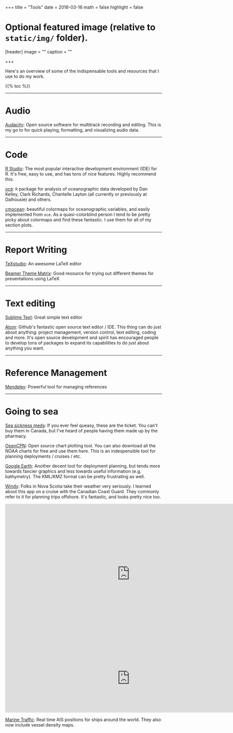 +++
title = "Tools"
date = 2018-03-16
math = false
highlight = false

# Optional featured image (relative to `static/img/` folder).
[header]
image = ""
caption = ""

+++

Here's an overview of some of the indispensable tools and resources that I use to do my work.

{{% toc %}}

***

# Audio

[Audacity](http://www.audacityteam.org/): Open source software for multitrack recording and editing. This is my go to for quick playing, formatting, and visualizing audio data.

***

# Code

[R Studio](https://www.rstudio.com/): The most popular interactive development environment (IDE) for R. It's free, easy to use, and has tons of nice features. Highly recommend this.

[oce](https://cran.r-project.org/web/packages/oce/oce.pdf): `R` package for analysis of oceanographic data developed by Dan Kelley, Clark Richards, Chantelle Layton (all currently or previously at Dalhousie) and others.

[cmocean](http://matplotlib.org/cmocean/): beautiful colormaps for oceanographic variables, and easily implemented from `oce`. As a quasi-colorblind person I tend to be pretty picky about colormaps and find these fantastic. I use them for all of my section plots.

***

# Report Writing  

[TeXstudio](http://www.texstudio.org/): An awesome LaTeX editor

[Beamer Theme Matrix](https://hartwork.org/beamer-theme-matrix/): Good resource for trying out different themes for presentations using LaTeX

***

# Text editing

[Sublime Text](https://www.sublimetext.com/): Great simple text editor

[Atom](https://atom.io/): Github's fantastic open source text editor / IDE. This thing can do just about anything: project management, version control, text editing, coding and more. It's open source development and spirit has encouraged people to develop tons of packages to expand its capabilities to do just about anything you want.

***

# Reference Management

[Mendeley](https://www.mendeley.com/): Powerful tool for managing references

***

# Going to sea

[Sea sickness meds](https://en.wikipedia.org/wiki/Meclizine): If you ever feel queasy, these are the ticket. You can't buy them in Canada, but I've heard of people having them made up by the pharmacy.

[OpenCPN](https://opencpn.org/): Open source chart plotting tool. You can also download all the NOAA charts for free and use them here. This is an indespensible tool for planning deployments / cruises / etc.

[Google Earth](https://www.google.com/earth/): Another decent tool for deployment planning, but tends more towards fancier graphics and less towards useful information (e.g. bathymetry). The KML/KMZ format can be pretty frustrating as well.

[Windy](https://www.windy.com/?44.634,-63.582,5): Folks in Nova Scotia take their weather very seriously. I learned about this app on a cruise with the Canadian Coast Guard. They commonly refer to it for planning trips offshore. It's fantastic, and looks pretty nice too.

<iframe width="800" height="450" src="https://embed.windy.com/embed2.html?lat=44.634&lon=-63.582&zoom=5&level=surface&overlay=wind&menu=&message=&marker=&forecast=12&calendar=now&location=coordinates&type=map&actualGrid=&metricWind=kt&metricTemp=%C2%B0C" frameborder="0"></iframe>

<iframe width="800" height="220" src="https://embed.windy.com/embed2.html?lat=44.636&lon=-63.596&type=forecast&metricWind=kt&metricTemp=%C2%B0C" frameborder="0"></iframe>

[Marine Traffic](https://www.marinetraffic.com/en/ais/home/centerx:-63.6/centery:44.6/zoom:7): Real time AIS positions for ships around the world. They also now include vessel density maps.

<script width="800" height="450" type="text/javascript" src="https://www.marinetraffic.com/js/embed.js"></script>
